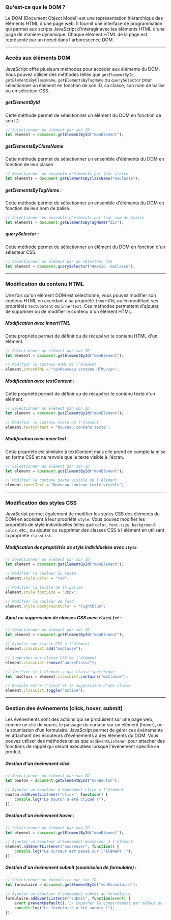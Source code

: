 ### Qu'est-ce que le DOM ?

Le DOM (Document Object Model) est une représentation hiérarchique des éléments HTML d'une page web. Il fournit une interface de programmation qui permet aux scripts JavaScript d'interagir avec les éléments HTML d'une page de manière dynamique. Chaque élément HTML de la page est représenté par un nœud dans l'arborescence DOM.

---
### Accès aux éléments DOM

JavaScript offre plusieurs méthodes pour accéder aux éléments du DOM. Vous pouvez utiliser des méthodes telles que `getElementById`, `getElementsByClassName`, `getElementsByTagName` ou `querySelector` pour sélectionner un élément en fonction de son ID, sa classe, son nom de balise ou un sélecteur CSS.

##### getElementById 

Cette méthode permet de sélectionner un élément du DOM en fonction de son ID.

```js
// Sélectionner un élément par son ID
let element = document.getElementById("monElement");
```

##### getElementsByClassName 

Cette méthode permet de sélectionner un ensemble d'éléments du DOM en fonction de leur classe

```js
// Sélectionner un ensemble d'éléments par leur classe
let elements = document.getElementsByClassName("maClasse");
```

##### getElementsByTagName : 

Cette méthode permet de sélectionner un ensemble d'éléments du DOM en fonction de leur nom de balise.

```js
// Sélectionner un ensemble d'éléments par leur nom de balise
let elements = document.getElementsByTagName("div");
```

##### querySelector :
Cette méthode permet de sélectionner un élément du DOM en fonction d'un sélecteur CSS.

```js
// Sélectionner un élément par un sélecteur CSS
let element = document.querySelector("#monId .maClasse");
```

---
### Modification du contenu HTML

Une fois qu'un élément DOM est sélectionné, vous pouvez modifier son contenu HTML en accédant à sa propriété `innerHTML` ou en modifiant ses propriétés `textContent` ou `innerText`. Ces méthodes permettent d'ajouter, de supprimer ou de modifier le contenu d'un élément HTML.

##### Modification avec innerHTML
Cette propriété permet de définir ou de récupérer le contenu HTML d'un élément.
`
```js
// Sélectionner un élément par son ID
let element = document.getElementById("monElement");

// Modifier le contenu HTML de l'élément
element.innerHTML = "<p>Nouveau contenu HTML</p>";
```

##### Modification avec textContent : 
Cette propriété permet de définir ou de récupérer le contenu texte d'un élément.

```js
// Sélectionner un élément par son ID
let element = document.getElementById("monElement");

// Modifier le contenu texte de l'élément
element.textContent = "Nouveau contenu texte";
```

##### Modification avec innerText 
Cette propriété est similaire à textContent mais elle prend en compte la mise en forme CSS et ne renvoie que le texte visible à l'écran.
```js
// Sélectionner un élément par son ID
let element = document.getElementById("monElement");

// Modifier le contenu texte visible de l'élément
element.innerText = "Nouveau contenu texte visible";
```

---
### Modification des styles CSS

JavaScript permet également de modifier les styles CSS des éléments du DOM en accédant à leur propriété `style`. Vous pouvez modifier les propriétés de style individuelles telles que `color`, `font-size`, `background-color`, etc., ou ajouter ou supprimer des classes CSS à l'élément en utilisant la propriété `classList`.

##### Modification des propriétés de style individuelles avec `style`

```js
// Sélectionner un élément par son ID
let element = document.getElementById("monElement");

// Modifier la couleur du texte
element.style.color = "red";

// Modifier la taille de la police
element.style.fontSize = "20px";

// Modifier la couleur de fond
element.style.backgroundColor = "lightblue";
```

##### Ajout ou suppression de classes CSS avec `classList` :

```js
// Sélectionner un élément par son ID
let element = document.getElementById("monElement");

// Ajouter une classe CSS à l'élément
element.classList.add("maClasse");

// Supprimer une classe CSS de l'élément
element.classList.remove("autreClasse");

// Vérifier si l'élément a une classe spécifique
let hasClass = element.classList.contains("maClasse");

// Bascule entre l'ajout et la suppression d'une classe
element.classList.toggle("active");
```

---

### Gestion des événements (click, hover, submit)

Les événements sont des actions qui se produisent sur une page web, comme un clic de souris, le passage du curseur sur un élément (hover), ou la soumission d'un formulaire. JavaScript permet de gérer ces événements en attachant des écouteurs d'événements à des éléments du DOM. Vous pouvez utiliser des méthodes telles que `addEventListener` pour attacher des fonctions de rappel qui seront exécutées lorsque l'événement spécifié se produit.

##### Gestion d'un événement click

```js
// Sélectionner un élément par son ID
let bouton = document.getElementById("monBouton");

// Ajouter un écouteur d'événement click à l'élément
bouton.addEventListener("click", function() {
    console.log("Le bouton a été cliqué !");
});
```

##### Gestion d'un événement hover :

```js
// Sélectionner un élément par son ID
let element = document.getElementById("monElement");

// Ajouter un écouteur d'événement mouseover à l'élément
element.addEventListener("mouseover", function() {
    console.log("Le curseur est passé sur l'élément !");
});
```

##### Gestion d'un événement submit (soumission de formulaire) :

```js
// Sélectionner un formulaire par son ID
let formulaire = document.getElementById("monFormulaire");

// Ajouter un écouteur d'événement submit au formulaire
formulaire.addEventListener("submit", function(event) {
    event.preventDefault(); // Empêcher le comportement par défaut du formulaire
    console.log("Le formulaire a été soumis !");
});
```